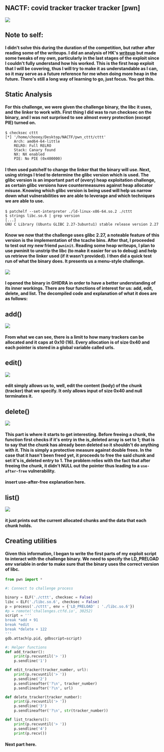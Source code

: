 ## NACTF: covid tracker tracker tracker [pwn]
![](cttt_desc.png)

## Note to self:
#### I didn't solve this during the duration of the competition, but rather after reading some of the writeups. I did an analysis of HK's [writeup](https://gist.github.com/hkraw/3b518632e18681669d09e7ccc1db2cba) but made some tweaks of my own, particularly in the last stages of the exploit since I couldn't fully understand how his worked. This is the first heap exploit that I will be covering, thus I will try to make it as understandable as I can, so it may serve as a future reference for me when doing more heap in the future. There's still a long way of learning to go, just focus. You got this. 

## Static Analysis
#### For this challenge, we were given the challenge binary, the libc it uses, and the linker to work with. First thing I did was to run checksec on the binary, and I was not surprised to see almost every protection (except PIE) turned on. 

```
$ checksec cttt
[*] '/home/chooey/Desktop/NACTF/pwn_cttt/cttt'
	Arch: amd64-64-little
	RELRO: Full RELRO
	Stack: Canary found
	NX: NX enabled
	PIE: No PIE (0x400000)
```

#### I then used patchelf to change the linker that the binary will use. Next, using strings I tried to determine the glibc version which is used. The glibc version is an important part of (every) heap exploitation challenge, as certain glibc versions have countermeasures against heap allocator misuse. Knowing which glibc version is being used will help us narrow down what vulnerabilities we are able to leverage and which techniques we are able to use.

```
$ patchelf --set-interpreter ./ld-linux-x86-64.so.2 ./cttt
$ strings libc.so.6 | grep version
[...]
GNU C Library (Ubuntu GLIBC 2.27-3ubuntu1) stable release version 2.27
```

#### Know we now that the challenge uses glibc 2.27, a noteable feature of this version is the implementation of the tcache bins. After that, I proceeded to test out my new friend `pwninit`. Reading some heap writeups, I plan to use pwninit to unstrip the libc (to make it easier for us to debug) and help us retrieve the linker used (if it wasn't provided). I then did a quick test run of what the binary does. It presents us a menu-style challenge. 
![](cttt_menu.png)

#### I opened the binary in GHIDRA in order to have a better understanding of its inner workings. There are four functions of interest for us: add, edit, delete, and list. The decompiled code and explanation of what it does are as follows:

## add()
![](add_ghidra.png)

#### From what we can see, there is a limit to how many trackers can be allocated and it caps at 0x10 (16). Every allocation is of size 0x40 and each pointer is stored in a global variable called urls. 

## edit()
![](edit_ghidra.png)

#### edit simply allows us to, well, edit the content (body) of the chunk (tracker) that we specify. It only allows input of size 0x40 and null terminates it. 

## delete()
![](delete_ghidra.png)

#### This part is where it starts to get interesting. Before freeing a chunk, the function first checks if it's entry in the is_deleted array is set to 1; that is to say that the chunk has already been deleted so it shouldn't do anything with it. This is simply a protective measure against double frees. In the case that it hasn't been freed yet, it proceeds to free the said chunk and set it's is_deleted entry to 1. The problem relies with the fact that after freeing the chunk, it didn't NULL out the pointer thus leading to a `use-after-free` vulnerability.

#### insert use-after-free explanation here.

## list()
![](list_ghidra.png)

#### it just prints out the current allocated chunks and the data that each chunk holds.

## Creating utilities
#### Given this information, I began to write the first parts of my exploit script to interact with the challenge binary. We need to specify the LD_PRELOAD env variable in order to make sure that the binary uses the correct version of libc.

```python
from pwn import *

#: Connect to challenge process

binary = ELF('./cttt', checksec = False)
libc = ELF('./libc.so.6', checksec = False)
p = process('./cttt', env = {'LD_PRELOAD' : './libc.so.6'})
#p = remote('challenges.ctfd.io', 30252)
script = '''
break *add + 91
break *edit
break *delete + 122
'''
gdb.attach(p.pid, gdbscript=script)

#: Helper functions
def add_tracker():
	print(p.recvuntil('> '))
	p.sendline('1')

def edit_tracker(tracker_number, url):
	print(p.recvuntil('> '))
	p.sendline('2')
	p.sendlineafter('?\n', tracker_number)
	p.sendlineafter('?\n', url)

def delete_tracker(tracker_number):
	print(p.recvuntil('> '))
	p.sendline('3')
	p.sendlineafter('?\n', str(tracker_number))

def list_trackers():
	print(p.recvuntil('> '))
	p.sendline('4')
	print(p.recv())
```

#### Next part here.